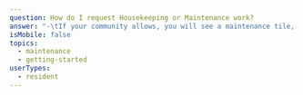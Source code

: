 ```yaml
---
question: How do I request Housekeeping or Maintenance work?
answer: "-\tIf your community allows, you will see a maintenance tile, select this tile.\n-\tClick the “+ New Request” button on the top right and fill out the form describing the work you would like to be done and select “Submit Request”.\n-\tYou can view the status in the list of requests in the maintenance tile.\n"
isMobile: false
topics:
  - maintenance
  - getting-started
userTypes:
  - resident
---
```


